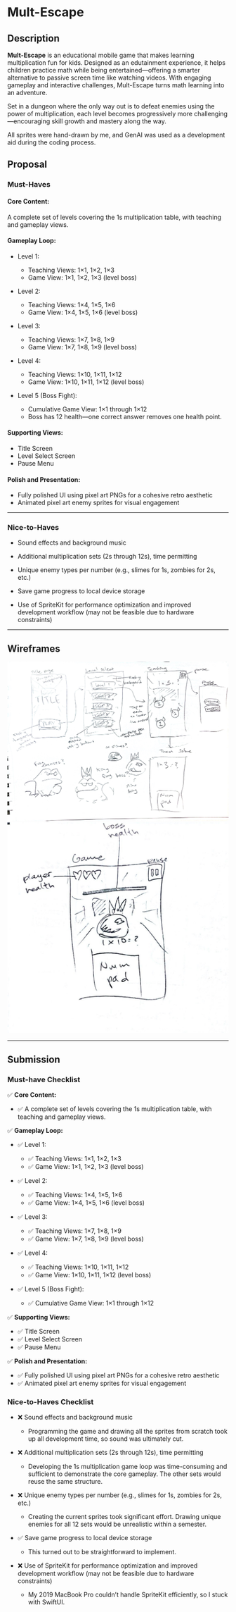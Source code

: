 # Mult-Escape

## Description

**Mult-Escape** is an educational mobile game that makes learning multiplication fun for kids. Designed as an edutainment experience, it helps children practice math while being entertained—offering a smarter alternative to passive screen time like watching videos. With engaging gameplay and interactive challenges, Mult-Escape turns math learning into an adventure.

Set in a dungeon where the only way out is to defeat enemies using the power of multiplication, each level becomes progressively more challenging—encouraging skill growth and mastery along the way.

All sprites were hand-drawn by me, and GenAI was used as a development aid during the coding process.

## Proposal

### Must-Haves

#### Core Content:
A complete set of levels covering the 1s multiplication table, with teaching and gameplay views.


#### Gameplay Loop:
- Level 1:
  - Teaching Views: 1×1, 1×2, 1×3  
  - Game View: 1×1, 1×2, 1×3 (level boss)

- Level 2:
  - Teaching Views: 1×4, 1×5, 1×6
  - Game View: 1×4, 1×5, 1×6 (level boss)

- Level 3:
  - Teaching Views: 1×7, 1×8, 1×9
  - Game View: 1×7, 1×8, 1×9 (level boss)

- Level 4:
  - Teaching Views: 1×10, 1×11, 1×12
  - Game View: 1×10, 1×11, 1×12 (level boss)

- Level 5 (Boss Fight):
  - Cumulative Game View: 1×1 through 1×12
  - Boss has 12 health—one correct answer removes one health point.


#### Supporting Views:
- Title Screen
- Level Select Screen
- Pause Menu


#### Polish and Presentation:
- Fully polished UI using pixel art PNGs for a cohesive retro aesthetic
- Animated pixel art enemy sprites for visual engagement

---

### Nice-to-Haves

- Sound effects and background music

- Additional multiplication sets (2s through 12s), time permitting

- Unique enemy types per number (e.g., slimes for 1s, zombies for 2s, etc.)

- Save game progress to local device storage

- Use of SpriteKit for performance optimization and improved development workflow (may not be feasible due to hardware constraints)

---

## Wireframes

![Wireframe1](assets/multescapewireframe1.jpg)
![Wireframe2](assets/multescapewireframe2.jpg)

---

## Submission

### Must-have Checklist

✅ **Core Content:**
  - ✅ A complete set of levels covering the 1s multiplication table, with teaching and gameplay views.

✅ **Gameplay Loop:**
- ✅ Level 1:
  - ✅ Teaching Views: 1×1, 1×2, 1×3
  - ✅ Game View: 1×1, 1×2, 1×3 (level boss)


- ✅ Level 2:
  - ✅ Teaching Views: 1×4, 1×5, 1×6
  - ✅ Game View: 1×4, 1×5, 1×6 (level boss)


- ✅ Level 3:
  - ✅ Teaching Views: 1×7, 1×8, 1×9
  - ✅ Game View: 1×7, 1×8, 1×9 (level boss)


- ✅ Level 4:
  - ✅ Teaching Views: 1×10, 1×11, 1×12
  - ✅ Game View: 1×10, 1×11, 1×12 (level boss)


- ✅ Level 5 (Boss Fight):
  - ✅ Cumulative Game View: 1×1 through 1×12

✅ **Supporting Views:**
- ✅ Title Screen
- ✅ Level Select Screen
- ✅ Pause Menu

✅ **Polish and Presentation:**
- ✅ Fully polished UI using pixel art PNGs for a cohesive retro aesthetic
- ✅ Animated pixel art enemy sprites for visual engagement

### Nice-to-Haves Checklist

- ❌ Sound effects and background music
  - Programming the game and drawing all the sprites from scratch took up all development time, so sound was ultimately cut.

- ❌ Additional multiplication sets (2s through 12s), time permitting
  - Developing the 1s multiplication game loop was time-consuming and sufficient to demonstrate the core gameplay. The other sets would reuse the same structure.

- ❌ Unique enemy types per number (e.g., slimes for 1s, zombies for 2s, etc.)
  - Creating the current sprites took significant effort. Drawing unique enemies for all 12 sets would be unrealistic within a semester.

- ✅ Save game progress to local device storage
  - This turned out to be straightforward to implement.

- ❌ Use of SpriteKit for performance optimization and improved development workflow (may not be feasible due to hardware constraints)
  - My 2019 MacBook Pro couldn’t handle SpriteKit efficiently, so I stuck with SwiftUI.
